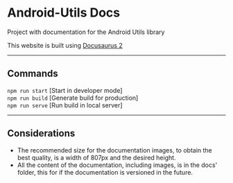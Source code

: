 # Android-Utils Docs

Project with documentation for the Android Utils library

This website is built using [Docusaurus 2](https://v2.docusaurus.io/)

---

## Commands

`npm run start` [Start in developer mode] <br/>
`npm run build` [Generate build for production] <br/>
`npm run serve` [Run build in local server] <br/>

---

## Considerations

- The recommended size for the documentation images, to obtain the best quality, is a width of 807px and the desired height.
- All the content of the documentation, including images, is in the docs' folder, this for if the documentation is versioned in the future.
